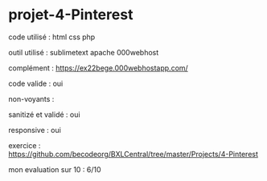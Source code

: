 # projet-4-Pinterest

code utilisé : html css php

outil utilisé : sublimetext apache 000webhost

complément : https://ex22bege.000webhostapp.com/

code valide : oui

non-voyants : 

sanitizé et validé : oui

responsive : oui

exercice : https://github.com/becodeorg/BXLCentral/tree/master/Projects/4-Pinterest

mon evaluation sur 10 : 6/10
